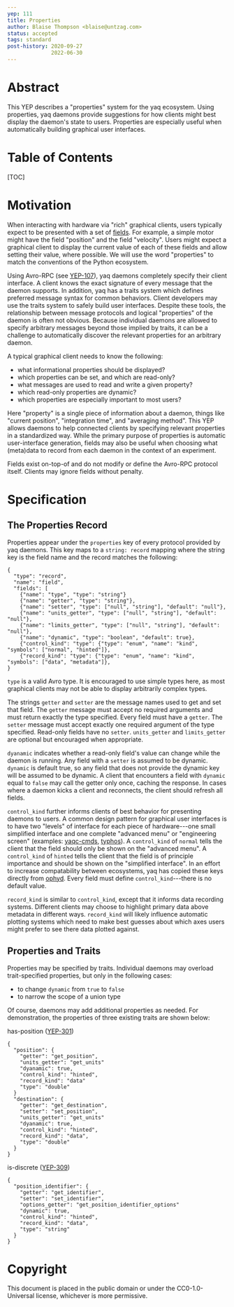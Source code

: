 ```yaml
---
yep: 111
title: Properties
author: Blaise Thompson <blaise@untzag.com>
status: accepted
tags: standard
post-history: 2020-09-27
              2022-06-30
---
```


# Abstract

This YEP describes a "properties" system for the yaq ecosystem.
Using properties, yaq daemons provide suggestions for how clients might best display the daemon's state to users.
Properties are especially useful when automatically building graphical user interfaces.

# Table of Contents

[TOC]

# Motivation

When interacting with hardware via "rich" graphical clients, users typically expect to be presented with a set of [fields](https://en.wikipedia.org/wiki/Field_(computer_science)).
For example, a simple motor might have the field "position" and the field "velocity".
Users might expect a graphical client to display the current value of each of these fields and allow setting their value, where possible.
We will use the word "properties" to match the conventions of the Python ecosystem.

Using Avro-RPC (see [YEP-107](https://yeps.yaq.fyi/107)), yaq daemons completely specify their client interface.
A client knows the exact signature of every message that the daemon supports.
In addition, yaq has a traits system which defines preferred message syntax for common behaviors.
Client developers may use the traits system to safely build user interfaces.
Despite these tools, the relationship between message protocols and logical "properties" of the daemon is often not obvious.
Because individual daemons are allowed to specify arbitrary messages beyond those implied by traits, it can be a challenge to automatically discover the relevant properties for an arbitrary daemon.

A typical graphical client needs to know the following:

- what informational properties should be displayed?
- which properties can be set, and which are read-only?
- what messages are used to read and write a given property?
- which read-only properties are dynamic?
- which properties are especially important to most users?

Here "property" is a single piece of information about a daemon, things like "current position", "integration time", and "averaging method".
This YEP allows daemons to help connected clients by specifying relevant properties in a standardized way.
While the primary purpose of properties is automatic user-interface generation, fields may also be useful when choosing what (meta)data to record from each daemon in the context of an experiment.

Fields exist on-top-of and do not modify or define the Avro-RPC protocol itself.
Clients may ignore fields without penalty.

# Specification

## The Properties Record

Properties appear under the `properties` key of every protocol provided by yaq daemons.
This key maps to a `string: record` mapping where the string key is the field name and the record matches the following:

```
{
  "type": "record",
  "name": "field",
  "fields": [
    {"name": "type", "type": "string"}
    {"name": "getter", "type": "string"},
    {"name": "setter", "type": ["null", "string"], "default": "null"},
    {"name": "units_getter", "type": ["null", "string"], "default": "null"},
    {"name": "limits_getter", "type": ["null", "string"], "default": "null"},
    {"name": "dynamic", "type": "boolean", "default": true},
    {"control_kind": "type": {"type": "enum", "name": "kind", "symbols": ["normal", "hinted"]},
    {"record_kind": "type": {"type": "enum", "name": "kind", "symbols": ["data", "metadata"]},
}
```

`type` is a valid Avro type.
It is encouraged to use simple types here, as most graphical clients may not be able to display arbitrarily complex types.

The strings `getter` and `setter` are the message names used to get and set that field.
The `getter` message must accept no required arguments and must return exactly the type specified.
Every field must have a `getter`.
The `setter` message must accept exactly one required argument of the type specified.
Read-only fields have no `setter`.
`units_getter` and `limits_getter` are optional but encouraged when appropriate.

`dyanamic` indicates whether a read-only field's value can change while the daemon is running.
Any field with a `setter` is assumed to be dynamic.
`dynamic` is default true, so any field that does not provide the dynamic key will be assumed to be dynamic.
A client that encounters a field with `dynamic` equal to `false` may call the getter only once, caching the response.
In cases where a daemon kicks a client and reconnects, the client should refresh all fields.

`control_kind` further informs clients of best behavior for presenting daemons to users.
A common design pattern for graphical user interfaces is to have two "levels" of interface for each piece of hardware---one small simplified interface and one complete "advanced menu" or "engineering screen" (examples: [yaqc-cmds](https://yaqc-cmds.wright.tools/en/latest/), [typhos](https://pcdshub.github.io/typhos/v1.1.1/)).
A `control_kind` of `normal` tells the client that the field should only be shown on the "advanced menu".
A `control_kind` of `hinted` tells the client that the field is of principle importance and should be shown on the "simplified interface".
In an effort to increase compatability between ecosystems, yaq has copied these keys directly from [ophyd](https://nsls-ii.github.io/ophyd/signals.html#kind).
Every field must define `control_kind`---there is no default value.

`record_kind` is similar to `control_kind`, except that it informs data recording systems.
Different clients may choose to highlight primary data above metadata in different ways.
`record_kind` will likely influence automatic plotting systems which need to make best guesses about which axes users might prefer to see there data plotted against.

## Properties and Traits

Properties may be specified by traits.
Individual daemons may overload trait-specified properties, but only in the following cases:

- to change `dynamic` from `true` to `false`
- to narrow the scope of a union type

Of course, daemons may add additional properties as needed.
For demonstration, the properties of three existing traits are shown below:

has-position ([YEP-301](https://yeps.yaq.fyi/301/))

```
{
  "position": {
    "getter": "get_position",
    "units_getter": "get_units"
    "dyanamic": true,
    "control_kind": "hinted",
    "record_kind": "data"
    "type": "double"
  }
  "destination": {
    "getter": "get_destination",
    "setter": "set_position",
    "units_getter": "get_units"
    "dyanamic": true,
    "control_kind": "hinted",
    "record_kind": "data",
    "type": "double"
  }
}
```

is-discrete ([YEP-309](https://yeps.yaq.fyi/309/))

```
{
  "position_identifier": {
    "getter": "get_identifier",
    "setter": "set_identifier",
    "options_getter": "get_position_identifier_options"
    "dynamic": true,
    "control_kind": "hinted",
    "record_kind": "data",
    "type": "string"
  }
}
```

# Copyright

This document is placed in the public domain or under the CC0-1.0-Universal license, whichever is more permissive.
